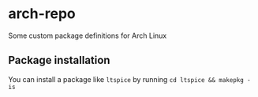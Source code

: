 # arch-repo

Some custom package definitions for Arch Linux

## Package installation

You can install a package like `ltspice` by running `cd ltspice && makepkg -is`

